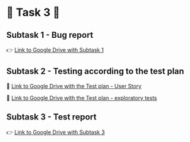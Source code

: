 # 🚀 **Task 3** 🚀

## **Subtask 1 - Bug report**

👉 [Link to Google Drive with Subtask 1](https://docs.google.com/document/d/10RJ3KETgt6hfGOgRjBXehvltJySLm14vGhCZz_SJTU8/edit?usp=sharing)

## **Subtask 2 - Testing according to the test plan**

:pushpin: [Link to Google Drive with the Test plan - User Story](https://docs.google.com/spreadsheets/d/1tIGeHfqwgSP1iM9ihQ3Z-YdhWcP5EOYLRanQKBu2Bmw/edit?usp=sharing)

:pushpin: [Link to Google Drive with the Test plan - exploratory tests](https://docs.google.com/spreadsheets/d/19denA5bKYnGvGJsy86dM3P5xHk01XWrpxlWxbD1njQY/edit?usp=sharing)

## **Subtask 3 - Test report**

👉 [Link to Google Drive with Subtask 3](https://docs.google.com/document/d/1gMhkhlG4gicj1FLED_BK1U921K1k9GwN-2_yVqU5nBY/edit?usp=sharing)
